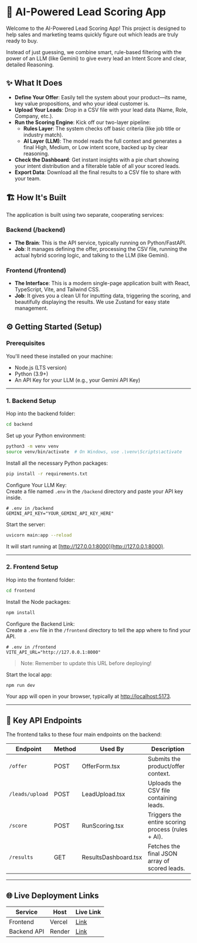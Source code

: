# 🤖 AI-Powered Lead Scoring App

Welcome to the AI-Powered Lead Scoring App! This project is designed to help sales and marketing teams quickly figure out which leads are truly ready to buy.

Instead of just guessing, we combine smart, rule-based filtering with the power of an LLM (like Gemini) to give every lead an Intent Score and clear, detailed Reasoning.

## ✨ What It Does

- **Define Your Offer**: Easily tell the system about your product—its name, key value propositions, and who your ideal customer is.
- **Upload Your Leads**: Drop in a CSV file with your lead data (Name, Role, Company, etc.).
- **Run the Scoring Engine**: Kick off our two-layer pipeline:
  - **Rules Layer**: The system checks off basic criteria (like job title or industry match).
  - **AI Layer (LLM)**: The model reads the full context and generates a final High, Medium, or Low intent score, backed up by clear reasoning.
- **Check the Dashboard**: Get instant insights with a pie chart showing your intent distribution and a filterable table of all your scored leads.
- **Export Data**: Download all the final results to a CSV file to share with your team.

## 🏗️ How It's Built

The application is built using two separate, cooperating services:

### Backend (/backend)

- **The Brain**: This is the API service, typically running on Python/FastAPI.
- **Job**: It manages defining the offer, processing the CSV file, running the actual hybrid scoring logic, and talking to the LLM (like Gemini).

### Frontend (/frontend)

- **The Interface**: This is a modern single-page application built with React, TypeScript, Vite, and Tailwind CSS.
- **Job**: It gives you a clean UI for inputting data, triggering the scoring, and beautifully displaying the results. We use Zustand for easy state management.

## ⚙️ Getting Started (Setup)

### Prerequisites

You'll need these installed on your machine:

- Node.js (LTS version)
- Python (3.9+)
- An API Key for your LLM (e.g., your Gemini API Key)

---

### 1. Backend Setup

Hop into the backend folder:

```bash
cd backend
```

Set up your Python environment:

```bash
python3 -m venv venv
source venv/bin/activate  # On Windows, use .\venv\Scripts\activate
```

Install all the necessary Python packages:

```bash
pip install -r requirements.txt
```

Configure Your LLM Key:  
Create a file named `.env` in the `/backend` directory and paste your API key inside.

```env
# .env in /backend
GEMINI_API_KEY="YOUR_GEMINI_API_KEY_HERE"
```

Start the server:

```bash
uvicorn main:app --reload
```

It will start running at [http://127.0.0.1:8000](http://127.0.0.1:8000).

---

### 2. Frontend Setup

Hop into the frontend folder:

```bash
cd frontend
```

Install the Node packages:

```bash
npm install
```

Configure the Backend Link:  
Create a `.env` file in the `/frontend` directory to tell the app where to find your API.

```env
# .env in /frontend
VITE_API_URL="http://127.0.0.1:8000"
```

> Note: Remember to update this URL before deploying!

Start the local app:

```bash
npm run dev
```

Your app will open in your browser, typically at [http://localhost:5173](http://localhost:5173).

---

## 🔗 Key API Endpoints

The frontend talks to these four main endpoints on the backend:

| Endpoint       | Method | Used By            | Description                                      |
|----------------|--------|--------------------|--------------------------------------------------|
| `/offer`       | POST   | OfferForm.tsx      | Submits the product/offer context.               |
| `/leads/upload`| POST   | LeadUpload.tsx     | Uploads the CSV file containing leads.           |
| `/score`       | POST   | RunScoring.tsx     | Triggers the entire scoring process (rules + AI).|
| `/results`     | GET    | ResultsDashboard.tsx| Fetches the final JSON array of scored leads.   |

---

## 🌐 Live Deployment Links



| Service       | Host                | Live Link                     |
|---------------|---------------------|-------------------------------|
| Frontend      | Vercel      | [Link](https://k-score.vercel.app/)      |
| Backend API   | Render | [Link](https://k-score-backend.onrender.com)  |
